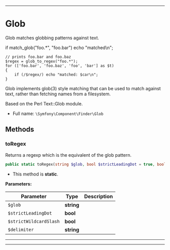 ***

# Glob

Glob matches globbing patterns against text.

if match_glob("foo.*", "foo.bar") echo "matched\n";

    // prints foo.bar and foo.baz
    $regex = glob_to_regex("foo.*");
    for (['foo.bar', 'foo.baz', 'foo', 'bar'] as $t)
    {
        if (/$regex/) echo "matched: $car\n";
    }

Glob implements glob(3) style matching that can be used to match
against text, rather than fetching names from a filesystem.

Based on the Perl Text::Glob module.

* Full name: `\Symfony\Component\Finder\Glob`

## Methods

### toRegex

Returns a regexp which is the equivalent of the glob pattern.

```php
public static toRegex(string $glob, bool $strictLeadingDot = true, bool $strictWildcardSlash = true, string $delimiter = &#039;#&#039;): string
```

* This method is **static**.

**Parameters:**

| Parameter | Type | Description |
|-----------|------|-------------|
| `$glob` | **string** |  |
| `$strictLeadingDot` | **bool** |  |
| `$strictWildcardSlash` | **bool** |  |
| `$delimiter` | **string** |  |

***


***

